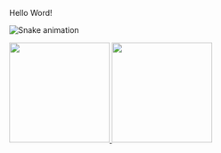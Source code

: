 Hello Word!

![Snake animation](https://github.com/AlissaGarcia/AlissaGarcia/blob/output/github-contribution-grid-snake.svg)

<div>
<a href="https://github.com/seu-usuário-aqui">
<img loading="lazy" height="180em" src="https://github-readme-stats.vercel.app/api/top-langs/?username=AlissaGarcia&layout=compact&langs_count=7&theme=dracula"/>
<img loading="lazy" height="180em" src="https://github-readme-stats.vercel.app/api?username=AlissaGarcia&show_icons=true&theme=dracula&include_all_commits=true&count_private=true"/>
</div>
